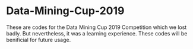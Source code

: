 # Data-Mining-Cup-2019

These are codes for the Data Mining Cup 2019 Competition which we lost badly. But nevertheless, it was a learning experience.
These codes will be benificial for future usage.  
